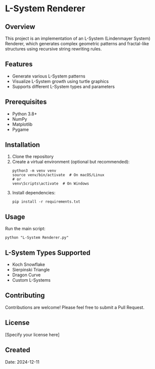 # L-System Renderer

## Overview
This project is an implementation of an L-System (Lindenmayer System) Renderer, which generates complex geometric patterns and fractal-like structures using recursive string rewriting rules.

## Features
- Generate various L-System patterns
- Visualize L-System growth using turtle graphics
- Supports different L-System types and parameters

## Prerequisites
- Python 3.8+
- NumPy
- Matplotlib
- Pygame

## Installation
1. Clone the repository
2. Create a virtual environment (optional but recommended):
   ```
   python3 -m venv venv
   source venv/bin/activate  # On macOS/Linux
   # or
   venv\Scripts\activate  # On Windows
   ```
3. Install dependencies:
   ```
   pip install -r requirements.txt
   ```

## Usage
Run the main script:
```
python "L-System Renderer.py"
```

## L-System Types Supported
- Koch Snowflake
- Sierpinski Triangle
- Dragon Curve
- Custom L-Systems

## Contributing
Contributions are welcome! Please feel free to submit a Pull Request.

## License
[Specify your license here]

## Created
Date: 2024-12-11

